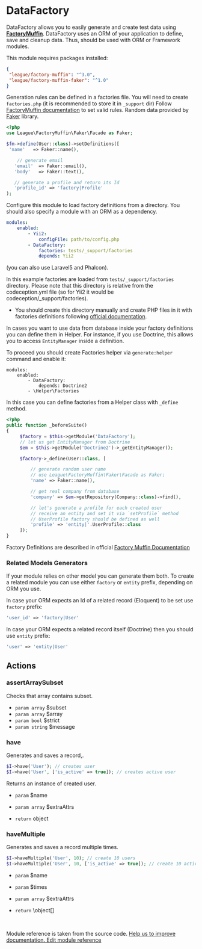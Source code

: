 # DataFactory


DataFactory allows you to easily generate and create test data using [**FactoryMuffin**](https://github.com/thephpleague/factory-muffin).
DataFactory uses an ORM of your application to define, save and cleanup data. Thus, should be used with ORM or Framework modules.

This module requires packages installed:

```json
{
 "league/factory-muffin": "^3.0",
 "league/factory-muffin-faker": "^1.0"
}
```

Generation rules can be defined in a factories file. You will need to create `factories.php` (it is recommended to store it in `_support` dir)
Follow [FactoryMuffin documentation](https://github.com/thephpleague/factory-muffin) to set valid rules.
Random data provided by [Faker](https://github.com/fzaninotto/Faker) library.

```php
<?php
use League\FactoryMuffin\Faker\Facade as Faker;

$fm->define(User::class)->setDefinitions([
 'name'   => Faker::name(),

    // generate email
   'email'  => Faker::email(),
   'body'   => Faker::text(),

   // generate a profile and return its Id
   'profile_id' => 'factory|Profile'
);
```

Configure this module to load factory definitions from a directory.
You should also specify a module with an ORM as a dependency.

```yaml
modules:
    enabled:
        - Yii2:
            configFile: path/to/config.php
        - DataFactory:
            factories: tests/_support/factories
            depends: Yii2
```

(you can also use Laravel5 and Phalcon).

In this example factories are loaded from `tests/_support/factories` directory. Please note that this directory is relative from the codeception.yml file (so for Yii2 it would be codeception/_support/factories).
 * You should create this directory manually and create PHP files in it with factories definitions following [official documentation](https://github.com/thephpleague/factory-muffin#usage).

In cases you want to use data from database inside your factory definitions you can define them in Helper.
For instance, if you use Doctrine, this allows you to access `EntityManager` inside a definition.

To proceed you should create Factories helper via `generate:helper` command and enable it:

```
modules:
    enabled:
        - DataFactory:
            depends: Doctrine2
        - \Helper\Factories

```

In this case you can define factories from a Helper class with `_define` method.

```php
<?php
public function _beforeSuite()
{
     $factory = $this->getModule('DataFactory');
     // let us get EntityManager from Doctrine
     $em = $this->getModule('Doctrine2')->_getEntityManager();

     $factory->_define(User::class, [

         // generate random user name
         // use League\FactoryMuffin\Faker\Facade as Faker;
         'name' => Faker::name(),

         // get real company from database
         'company' => $em->getRepository(Company::class)->find(),

         // let's generate a profile for each created user
         // receive an entity and set it via `setProfile` method
         // UserProfile factory should be defined as well
         'profile' => 'entity|'.UserProfile::class
     ]);
}
```

Factory Definitions are described in official [Factory Muffin Documentation](https://github.com/thephpleague/factory-muffin)

### Related Models Generators

If your module relies on other model you can generate them both.
To create a related module you can use either `factory` or `entity` prefix, depending on ORM you use.

In case your ORM expects an Id of a related record (Eloquent) to be set use `factory` prefix:

```php
'user_id' => 'factory|User'
```

In case your ORM expects a related record itself (Doctrine) then you should use `entity` prefix:

```php
'user' => 'entity|User'
```


## Actions

### assertArraySubset
 
Checks that array contains subset.

 * `param array`  $subset
 * `param array`  $array
 * `param bool`   $strict
 * `param string` $message


### have
 
Generates and saves a record,.

```php
$I->have('User'); // creates user
$I->have('User', ['is_active' => true]); // creates active user
```

Returns an instance of created user.

 * `param` $name
 * `param array` $extraAttrs

 * `return` object


### haveMultiple
 
Generates and saves a record multiple times.

```php
$I->haveMultiple('User', 10); // create 10 users
$I->haveMultiple('User', 10, ['is_active' => true]); // create 10 active users
```

 * `param` $name
 * `param` $times
 * `param array` $extraAttrs

 * `return` \object[]

<p>&nbsp;</p><div class="alert alert-warning">Module reference is taken from the source code. <a href="https://github.com/Codeception/Codeception/tree/2.3/src/Codeception/Module/DataFactory.php">Help us to improve documentation. Edit module reference</a></div>
